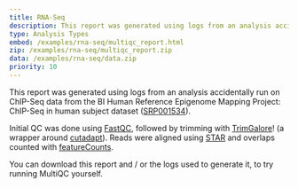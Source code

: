 ```yaml
---
title: RNA-Seq
description: This report was generated using logs from an analysis accidentally run on ChIP-Seq data from the BI Human Reference Epigenome Mapping Project.
type: Analysis Types
embed: /examples/rna-seq/multiqc_report.html
zip: /examples/rna-seq/multiqc_report.zip
data: /examples/rna-seq/data.zip
priority: 10
---
```


This report was generated using logs from an analysis accidentally run on ChIP-Seq data from the BI Human Reference Epigenome Mapping Project: ChIP-Seq in human subject dataset ([SRP001534](http://trace.ncbi.nlm.nih.gov/Traces/sra/?study=SRP001534)).

Initial QC was done using [FastQC](http://www.bioinformatics.babraham.ac.uk/projects/fastqc/), followed by trimming with [TrimGalore](http://www.bioinformatics.babraham.ac.uk/projects/trim_galore/)! (a wrapper around [cutadapt](https://github.com/marcelm/cutadapt)). Reads were aligned using [STAR](https://github.com/alexdobin/STAR) and overlaps counted with [featureCounts](http://bioinf.wehi.edu.au/featureCounts/).

You can download this report and / or the logs used to generate it, to try running MultiQC yourself.
